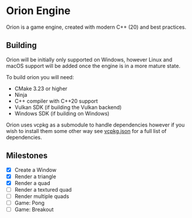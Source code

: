 # Orion Engine

Orion is a game engine, created with modern C++ (20) and best practices.

## Building

Orion will be initially only supported on Windows, however
Linux and macOS support will be added once the engine is in a more mature
state.

To build orion you will need:

- CMake 3.23 or higher
- Ninja
- C++ compiler with C++20 support
- Vulkan SDK (if building the Vulkan backend)
- Windows SDK (if building on Windows)

Orion uses vcpkg as a submodule to handle dependencies however
if you wish to install them some other way see [vcpkg.json](vcpkg.json)
for a full list of dependencies.

## Milestones

- [x] Create a Window
- [x] Render a triangle
- [x] Render a quad
- [ ] Render a textured quad
- [ ] Render multiple quads
- [ ] Game: Pong
- [ ] Game: Breakout

